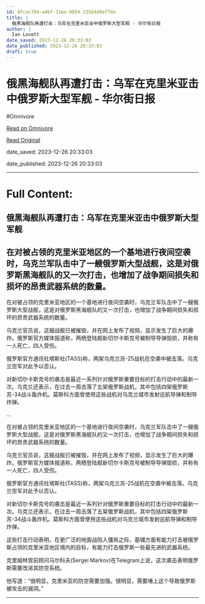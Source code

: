 ```yaml
---
id: 8fcac784-a46f-11ee-9054-235b4d9ef7da
title: |
  俄黑海舰队再遭打击：乌军在克里米亚击中俄罗斯大型军舰 - 华尔街日报
author: |
  Ian Lovett
date_saved: 2023-12-26 20:33:03
date_published: 2023-12-26 20:33:03
draft: true
---
```


# 俄黑海舰队再遭打击：乌军在克里米亚击中俄罗斯大型军舰 - 华尔街日报
#Omnivore

[Read on Omnivore](https://omnivore.app/me/-18ca982911f)

[Read Original](https://cn.wsj.com/amp/articles/%E4%BF%84%E9%BB%91%E6%B5%B7%E8%88%B0%E9%98%9F%E5%86%8D%E9%81%AD%E6%89%93%E5%87%BB-%E4%B9%8C%E5%86%9B%E5%9C%A8%E5%85%8B%E9%87%8C%E7%B1%B3%E4%BA%9A%E5%87%BB%E4%B8%AD%E4%BF%84%E7%BD%97%E6%96%AF%E5%A4%A7%E5%9E%8B%E5%86%9B%E8%88%B0-a6fb0922)

date_saved: 2023-12-26 20:33:03

date_published: 2023-12-26 20:33:03

--- 

# Full Content: 

##  俄黑海舰队再遭打击：乌军在克里米亚击中俄罗斯大型军舰

## 在对被占领的克里米亚地区的一个基地进行夜间空袭时，乌克兰军队击中了一艘俄罗斯大型战舰，这是对俄罗斯黑海舰队的又一次打击，也增加了战争期间损失和损坏的昂贵武器系统的数量。

在对被占领的克里米亚地区的一个基地进行夜间空袭时，乌克兰军队击中了一艘俄罗斯大型战舰，这是对俄罗斯黑海舰队的又一次打击，也增加了战争期间损失和损坏的昂贵武器系统的数量。

乌克兰官员说，这艘战舰已被摧毁，并在网上发布了视频，显示发生了巨大的爆炸。俄罗斯官方媒体报道称，两栖登陆舰新切尔卡斯克号被制导导弹毁损，并称有一人死亡，四人受伤。

俄罗斯官方通讯社塔斯社(TASS)称，两架乌克兰苏-25战机在空袭中被击落。乌克兰空军对此予以否认。

对新切尔卡斯克号的袭击是最近一系列针对俄罗斯重要目标的打击行动中的最新一次。乌克兰还表示，在过去一周击落了五架俄罗斯战机，其中包括四架俄罗斯苏-34战斗轰炸机。莫斯科方面曾使用这些战机对乌克兰城市发射巡航导弹和制导炸弹。

...

在对被占领的克里米亚地区的一个基地进行夜间空袭时，乌克兰军队击中了一艘俄罗斯大型战舰，这是对俄罗斯黑海舰队的又一次打击，也增加了战争期间损失和损坏的昂贵武器系统的数量。

乌克兰官员说，这艘战舰已被摧毁，并在网上发布了视频，显示发生了巨大的爆炸。俄罗斯官方媒体报道称，两栖登陆舰新切尔卡斯克号被制导导弹毁损，并称有一人死亡，四人受伤。

俄罗斯官方通讯社塔斯社(TASS)称，两架乌克兰苏-25战机在空袭中被击落。乌克兰空军对此予以否认。

对新切尔卡斯克号的袭击是最近一系列针对俄罗斯重要目标的打击行动中的最新一次。乌克兰还表示，在过去一周击落了五架俄罗斯战机，其中包括四架俄罗斯苏-34战斗轰炸机。莫斯科方面曾使用这些战机对乌克兰城市发射巡航导弹和制导炸弹。

这些打击行动表明，在更广泛的地面战陷入僵局之际，基辅方面有能力打击被俄罗斯占领的克里米亚地区境内的目标，有能力打击俄罗斯一些最先进的武器系统。

克里姆林宫前顾问马尔科夫(Sergei Markov)在Telegram上说，这次袭击表明俄罗斯需要改进其防空系统。

他写道：“很明显，克里米亚的防空需要加强。很明显，需要堵上这个导致俄罗斯被攻击的漏洞。”

---

